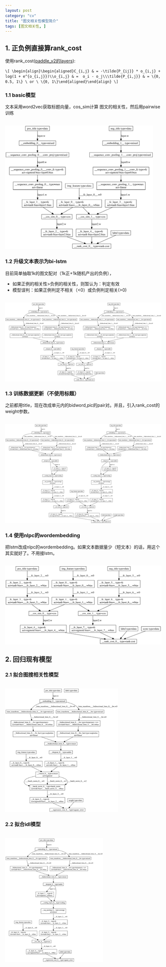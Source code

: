 ```yaml
---
layout: post
category: "cv"
title: "图文相关性模型简介"
tags: [图文相关性, ]
---
```



## 1. 正负例直接算rank_cost

使用rank_cost([paddle_v2的layers](http://www.paddlepaddle.org/doc/api/v2/config/layer.html)):

`\[
\begin{align}\begin{aligned}C_{i,j} & = -\tilde{P_{ij}} * o_{i,j} + log(1 + e^{o_{i,j}})\\o_{i,j} & =  o_i - o_j\\\tilde{P_{i,j}} & = \{0, 0.5, 1\} \ or \ \{0, 1\}\end{aligned}\end{align}
\]`

### 1.1 basic模型

文本采用word2vec获取标题向量，cos_sim计算 图文的相关性，然后用pairwise训练

<html>
<br/>

<img src='../assets/img_txt_sim_basic.svg' style='max-height: 400px'/>
<br/>

</html>

### 1.2 升级文本表示为bi-lstm

目前简单抽取1k的图文配对（1k正+1k随机产出的负例），
+ 如果正例的相关性>负例的相关性，则暂认为：判定有效
+ 模型误判：如果正例判定不相关（<0）或负例判定相关(>0)

<html>
<br/>

<img src='../assets/img_txt_sim_lstm.svg' style='max-height: 400px'/>
<br/>

</html>


### 1.3 训练数据更新（不使用标题）

之前都用title，现在改成单元内的bidword,pic的pair对。并且，引入rank_cost的weight参数。

<html>
<br/>

<img src='../assets/img_txt_sim_bidword.svg' style='max-height: 400px'/>
<br/>

</html>

### 1.4 使用nlpc的wordembedding

把lstm改成nlpc的wordembedding。如果文本数据量少（短文本）的话，用这个其实就好了。不用接lstm。

<html>
<br/>

<img src='../assets/img_txt_sim_bidword_nlpc_wordembedding.svg' style='max-height: 400px'/>
<br/>

</html>

## 2. 回归现有模型

### 2.1 拟合图搜相关性模型

<html>
<br/>

<img src='../assets/img_txt_sim_bidword_regression_tusou.svg' style='max-height: 400px'/>
<br/>

</html>

### 2.2 拟合idl模型



<html>
<br/>

<img src='../assets/img_txt_sim_bidword_regression_idl.svg' style='max-height: 400px'/>
<br/>

</html>
